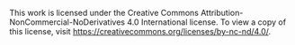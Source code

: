 This work is licensed under the Creative Commons
Attribution-NonCommercial-NoDerivatives 4.0 International license.  To view a
copy of this license, visit https://creativecommons.org/licenses/by-nc-nd/4.0/.
